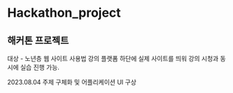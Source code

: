 # Hackathon_project
해커톤 프로젝트
----
대상 - 노년층
웹 사이트 사용법 강의 플랫폼
하단에 실제 사이트를 띄워 강의 시청과 동시에 실습 진행 가능.



2023.08.04 주제 구체화 및 어플리케이션 UI 구상


